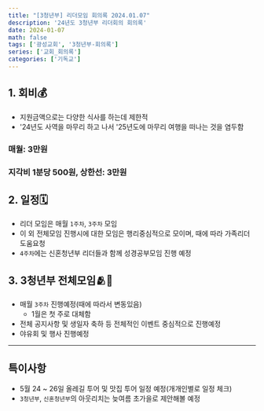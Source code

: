 ```yaml
---
title: "[3청년부] 리더모임 회의록 2024.01.07"
description: '24년도 3청년부 리더회의 회의록'
date: 2024-01-07
math: false
tags: ['광성교회', '3청년부-회의록']
series: ['교회_회의록']
categories: ['기독교']
---
```

## 1. 회비💰
- 지원금액으로는 다양한 식사를 하는데 제한적
- '24년도 사역을 마무리 하고 나서 '25년도에 마무리 여행을 떠나는 것을 염두함
### 매월: 3만원
### 지각비 1분당 500원, 상한선: 3만원

## 2. 일정🗓️
- 리더 모임은 매월 `1주차`, `3주차` 모임
- 이 외 전체모임 진행시에 대한 모임은 행리중심적으로 모이며, 때에 따라 가족리더 도움요청
- `4주차`에는 신혼청년부 리더들과 함께 성경공부모임 진행 예정

## 3. 3청년부 전체모임🫂👥
- 매월 `3주차` 진행예정(때에 따라서 변동있음)
  - 1월은 첫 주로 대체함
- 전체 공지사항 및 생일자 축하 등 전체적인 이벤트 중심적으로 진행예정
- 야유회 및 행사 진행예정

---
## 특이사항
- 5월 24 ~ 26일 올레길 투어 및 맛집 투어 일정 예정(개개인별로 일정 체크)
- `3청년부`, `신혼청년부`의 아웃리치는 늦여름 초가을로 제안해볼 예정

